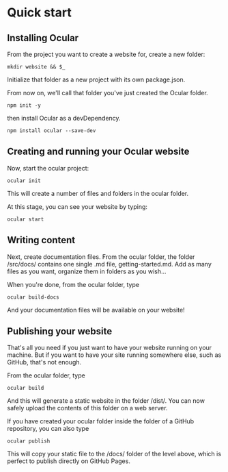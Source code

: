 # Quick start
## Installing Ocular
From the project you want to create a website for, create a new folder:

```
mkdir website && $_
```

Initialize that folder as a new project with its own package.json.

From now on, we'll call that folder you've just created the Ocular folder.

```
npm init -y
```

then install Ocular as a devDependency.

```
npm install ocular --save-dev
```

## Creating and running your Ocular website

Now, start the ocular project:

```
ocular init
```

This will create a number of files and folders in the ocular folder.

At this stage, you can see your website by typing:

```
ocular start
```

## Writing content

Next, create documentation files.
From the ocular folder, the folder /src/docs/ contains one single .md file, getting-started.md. Add as many files as you want, organize them in folders as you wish...

When you're done, from the ocular folder, type

```
ocular build-docs
```

And your documentation files will be available on your website!

## Publishing your website

That's all you need if you just want to have your website running on your machine. But if you want to have your site running somewhere else, such as GitHub, that's not enough.

From the ocular folder, type

```
ocular build
```

And this will generate a static website in the folder /dist/. You can now safely upload the contents of this folder on a web server.

If you have created your ocular folder inside the folder of a GitHub repository, you can also type

```
ocular publish
```

This will copy your static file to the /docs/ folder of the level above, which is perfect to publish directly on GitHub Pages.
